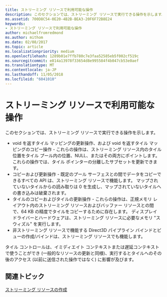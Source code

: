 ```yaml
---
title: ストリーミング リソースで利用可能な操作
description: このセクションでは、ストリーミング リソースで実行できる操作を示します。
ms.assetid: 700D8C54-0E20-4B2B-BEA3-20F6F72B8E24
keywords:
- ストリーミング リソースで利用可能な操作
author: michaelfromredmond
ms.author: mithom
ms.date: 02/08/2017
ms.topic: article
ms.localizationpriority: medium
ms.openlocfilehash: 1289b01e7ffb780c7e3faa52585eb5f002cf519c
ms.sourcegitcommit: e814a13978f33654d8e995584f4b047cb53e0aef
ms.translationtype: MT
ms.contentlocale: ja-JP
ms.lasthandoff: 11/05/2018
ms.locfileid: "6041010"
---
```

# <a name="operations-available-on-streaming-resources"></a>ストリーミング リソースで利用可能な操作


このセクションでは、ストリーミング リソースで実行できる操作を示します。

-   void を返すタイル マッピングの更新操作、および void を返すタイル マッピングのコピー操作 - これらの操作は、ストリーミング リソース内のタイル位置をタイル プール内の位置、NULL、またはその両方にポイントします。 これらの操作では、タイル ポインターの分離したサブセットを更新できます。
-   コピーおよび更新操作 - 既定のプール サーフェスとの間でデータをコピーできるすべての API は、ストリーミング リソースで機能します。 マップされていないタイルからの読み取りは 0 を生成し、マップされていないタイルへの書き込みは破棄されます。
-   タイルのコピーおよびタイルの更新操作 - これらの操作は、正規メモリ レイアウト内のストリーミング リソースおよびバッファー リソースとの間で、64 KB の精度でタイルをコピーするために存在します。 ディスプレイ ドライバーとハードウェアは、ストリーミング リソースに必要なメモリ "スウィズル" を実行します。
-   非ストリーミング リソースで機能する Direct3D パイプライン バインドとビューの作成/バインドは、ストリーミング リソースでも機能します。

タイル コントロールは、イミディエイト コンテキストまたは遅延コンテキストで使うことができ (一般的なリソースの更新と同様)、実行するとタイルへのその後のアクセス (以前に送信された操作ではなく) に影響が及びます。

## <a name="span-idrelated-topicsspanrelated-topics"></a><span id="related-topics"></span>関連トピック


[ストリーミング リソースの作成](creating-streaming-resources.md)

 

 




